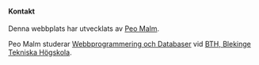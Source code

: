 #### Kontakt

Denna webbplats har utvecklats av [Peo Malm](mailto:p-o.eriksson@hotmail.com).

Peo Malm studerar [Webbprogrammering och Databaser](https://www.bth.se/kurspaket/KP653/20182/) vid [BTH, Blekinge Tekniska Högskola](https://www.bth.se/).
